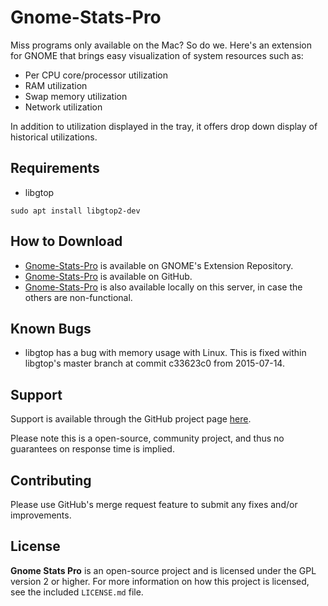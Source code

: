 # Gnome-Stats-Pro

Miss programs only available on the Mac? So do we. Here's an extension
for GNOME that brings easy visualization of system resources such as:

* Per CPU core/processor utilization
* RAM utilization
* Swap memory utilization
* Network utilization

In addition to utilization displayed in the tray, it offers drop down
display of historical utilizations.

## Requirements

* libgtop
```
sudo apt install libgtop2-dev
```

## How to Download

* [Gnome-Stats-Pro](https://extensions.gnome.org/extension/1043/gnomestatspro/) is available on GNOME's Extension Repository.
* [Gnome-Stats-Pro](https://github.com/tpenguin/gnome-stats-pro) is available on GitHub.
* [Gnome-Stats-Pro](http://cgit.benden.us/cgit.cgi/gnome-stats-pro/) is also available locally on this server, in case the others are non-functional.

## Known Bugs

* libgtop has a bug with memory usage with Linux. This is fixed within
  libgtop's master branch at commit c33623c0 from 2015-07-14.

## Support

Support is available through the GitHub project page
[here](https://github.com/tpenguin/gnome-stats-pro/issues).

Please note this is a open-source, community project, and thus
no guarantees on response time is implied.

## Contributing

Please use GitHub's merge request feature to submit any fixes and/or
improvements.

## License

**Gnome Stats Pro** is an open-source project and is licensed under
the GPL version 2 or higher. For more information on how this project
is licensed, see the included `LICENSE.md` file.

